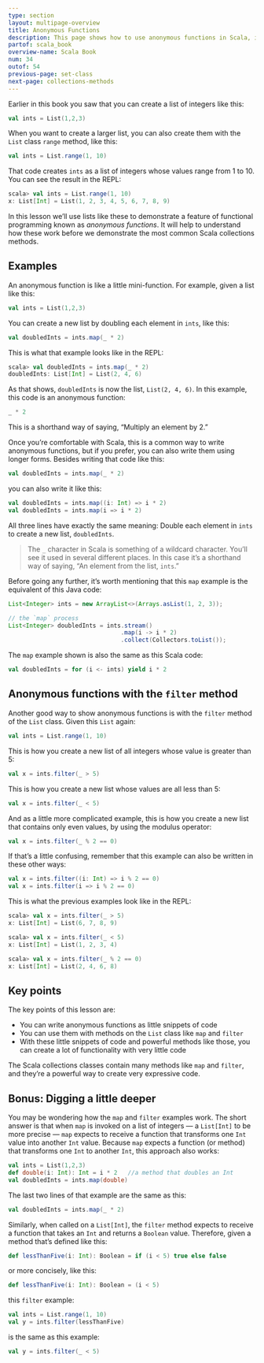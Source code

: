 ```yaml
---
type: section
layout: multipage-overview
title: Anonymous Functions
description: This page shows how to use anonymous functions in Scala, including examples with the List class 'map' and 'filter' functions.
partof: scala_book
overview-name: Scala Book
num: 34
outof: 54
previous-page: set-class
next-page: collections-methods
---
```



Earlier in this book you saw that you can create a list of integers like this:

```scala
val ints = List(1,2,3)
```

When you want to create a larger list, you can also create them with the `List` class `range` method, like this:

```scala
val ints = List.range(1, 10)
```

That code creates `ints` as a list of integers whose values range from 1 to 10. You can see the result in the REPL:

```scala
scala> val ints = List.range(1, 10)
x: List[Int] = List(1, 2, 3, 4, 5, 6, 7, 8, 9)
```

In this lesson we’ll use lists like these to demonstrate a feature of functional programming known as *anonymous functions*. It will help to understand how these work before we demonstrate the most common Scala collections methods.



## Examples

An anonymous function is like a little mini-function. For example, given a list like this:

```scala
val ints = List(1,2,3)
```

You can create a new list by doubling each element in `ints`, like this:

```scala
val doubledInts = ints.map(_ * 2)
```

This is what that example looks like in the REPL:

```scala
scala> val doubledInts = ints.map(_ * 2)
doubledInts: List[Int] = List(2, 4, 6)
```

As that shows, `doubledInts` is now the list, `List(2, 4, 6)`. In this example, this code is an anonymous function:

```scala
_ * 2
```

This is a shorthand way of saying, “Multiply an element by 2.” 

Once you’re comfortable with Scala, this is a common way to write anonymous functions, but if you prefer, you can also write them using longer forms. Besides writing that code like this:

```scala
val doubledInts = ints.map(_ * 2)
```

you can also write it like this:

```scala
val doubledInts = ints.map((i: Int) => i * 2)
val doubledInts = ints.map(i => i * 2)
```

All three lines have exactly the same meaning: Double each element in `ints` to create a new list, `doubledInts`.

>The `_` character in Scala is something of a wildcard character. You’ll see it used in several different places. In this case it’s a shorthand way of saying, “An element from the list, `ints`.”

Before going any further, it’s worth mentioning that this `map` example is the equivalent of this Java code:

```java
List<Integer> ints = new ArrayList<>(Arrays.asList(1, 2, 3));

// the `map` process
List<Integer> doubledInts = ints.stream()
                                .map(i -> i * 2)
                                .collect(Collectors.toList());
```

The `map` example shown is also the same as this Scala code:

```scala
val doubledInts = for (i <- ints) yield i * 2
```



## Anonymous functions with the `filter` method

Another good way to show anonymous functions is with the `filter` method of the `List` class. Given this `List` again:

```scala
val ints = List.range(1, 10)
```

This is how you create a new list of all integers whose value is greater than 5:

```scala
val x = ints.filter(_ > 5)
```

This is how you create a new list whose values are all less than 5:

```scala
val x = ints.filter(_ < 5)
```

And as a little more complicated example, this is how you create a new list that contains only even values, by using the modulus operator:

```scala
val x = ints.filter(_ % 2 == 0)
```

If that’s a little confusing, remember that this example can also be written in these other ways:

```scala
val x = ints.filter((i: Int) => i % 2 == 0)
val x = ints.filter(i => i % 2 == 0)
```

This is what the previous examples look like in the REPL:

```scala
scala> val x = ints.filter(_ > 5)
x: List[Int] = List(6, 7, 8, 9)

scala> val x = ints.filter(_ < 5)
x: List[Int] = List(1, 2, 3, 4)

scala> val x = ints.filter(_ % 2 == 0)
x: List[Int] = List(2, 4, 6, 8)
```



## Key points

The key points of this lesson are:

- You can write anonymous functions as little snippets of code
- You can use them with methods on the `List` class like `map` and `filter`
- With these little snippets of code and powerful methods like those, you can create a lot of functionality with very little code

The Scala collections classes contain many methods like `map` and `filter`, and they’re a powerful way to create very expressive code.



## Bonus: Digging a little deeper

You may be wondering how the `map` and `filter` examples work. The short answer is that when `map` is invoked on a list of integers — a `List[Int]` to be more precise — `map` expects to receive a function that transforms one `Int` value into another `Int` value. Because `map` expects a function (or method) that transforms one `Int` to another `Int`, this approach also works:

```scala
val ints = List(1,2,3)
def double(i: Int): Int = i * 2   //a method that doubles an Int
val doubledInts = ints.map(double)
```

The last two lines of that example are the same as this:

```scala
val doubledInts = ints.map(_ * 2)
```

Similarly, when called on a `List[Int]`, the `filter` method expects to receive a function that takes an `Int` and returns a `Boolean` value. Therefore, given a method that’s defined like this:

```scala
def lessThanFive(i: Int): Boolean = if (i < 5) true else false
```

or more concisely, like this:

```scala
def lessThanFive(i: Int): Boolean = (i < 5)
```

this `filter` example:

```scala
val ints = List.range(1, 10)
val y = ints.filter(lessThanFive)
```

is the same as this example:

```scala
val y = ints.filter(_ < 5)
```













